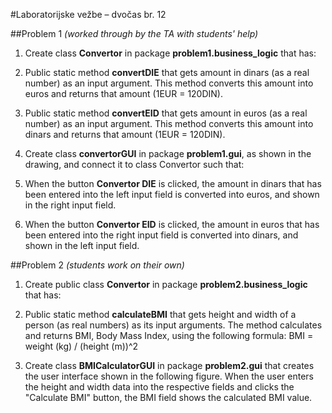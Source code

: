 #Laboratorijske vežbe – dvočas br. 12


##Problem 1
*(worked through by the TA with students' help)*

1. Create class **Convertor** in package **problem1.business_logic** that has:

2. Public static method **convertDIE** that gets amount in dinars (as a real number) as an input argument. This
method converts this amount into euros and returns that amount (1EUR = 120DIN).

2. Public static method **convertEID** that gets amount in euros (as a real number) as an input argument. This
method converts this amount into dinars and returns that amount (1EUR = 120DIN).

4. Create class **convertorGUI** in package **problem1.gui**, as shown in the drawing, and connect it to class Convertor such that:

5. When the button **Convertor DIE** is clicked, the amount in dinars that has been entered into the left input field
is converted into euros, and shown in the right input field.

5. When the button **Convertor EID** is clicked, the amount in euros that has been entered into the right input field
is converted into dinars, and shown in the left input field.


##Problem 2
*(students work on their own)*

1. Create public class **Convertor** in package **problem2.business_logic** that has:

2. Public static method **calculateBMI** that gets height and width of a person (as real numbers)
as its input arguments. The method calculates and returns BMI, Body Mass Index, using the following formula:
BMI = weight (kg) / (height (m))^2

3. Create class **BMICalculatorGUI** in package **problem2.gui** that creates the user interface shown in
the following figure. When the user enters the height and width data into the respective fields and clicks
the "Calculate BMI" button, the BMI field shows the calculated BMI value.
